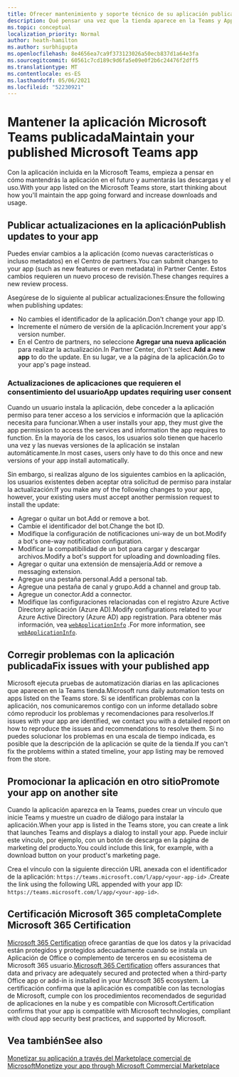 ```yaml
---
title: Ofrecer mantenimiento y soporte técnico de su aplicación publicada
description: Qué pensar una vez que la tienda aparece en la Teams y AppSource.
ms.topic: conceptual
localization_priority: Normal
author: heath-hamilton
ms.author: surbhigupta
ms.openlocfilehash: 8e4656ea7ca9f373123026a50ecb837d1a64e3fa
ms.sourcegitcommit: 60561c7cd189c9d6fa5e09e0f2b6c24476f2dff5
ms.translationtype: MT
ms.contentlocale: es-ES
ms.lasthandoff: 05/06/2021
ms.locfileid: "52230921"
---
```

# <a name="maintain-your-published-microsoft-teams-app"></a><span data-ttu-id="85e1d-103">Mantener la aplicación Microsoft Teams publicada</span><span class="sxs-lookup"><span data-stu-id="85e1d-103">Maintain your published Microsoft Teams app</span></span>

<span data-ttu-id="85e1d-104">Con la aplicación incluida en la Microsoft Teams, empieza a pensar en cómo mantendrás la aplicación en el futuro y aumentarás las descargas y el uso.</span><span class="sxs-lookup"><span data-stu-id="85e1d-104">With your app listed on the Microsoft Teams store, start thinking about how you'll maintain the app going forward and increase downloads and usage.</span></span>

## <a name="publish-updates-to-your-app"></a><span data-ttu-id="85e1d-105">Publicar actualizaciones en la aplicación</span><span class="sxs-lookup"><span data-stu-id="85e1d-105">Publish updates to your app</span></span>

<span data-ttu-id="85e1d-106">Puedes enviar cambios a la aplicación (como nuevas características o incluso metadatos) en el Centro de partners.</span><span class="sxs-lookup"><span data-stu-id="85e1d-106">You can submit changes to your app (such as new features or even metadata) in Partner Center.</span></span> <span data-ttu-id="85e1d-107">Estos cambios requieren un nuevo proceso de revisión.</span><span class="sxs-lookup"><span data-stu-id="85e1d-107">These changes requires a new review process.</span></span>

<span data-ttu-id="85e1d-108">Asegúrese de lo siguiente al publicar actualizaciones:</span><span class="sxs-lookup"><span data-stu-id="85e1d-108">Ensure the following when publishing updates:</span></span>

* <span data-ttu-id="85e1d-109">No cambies el identificador de la aplicación.</span><span class="sxs-lookup"><span data-stu-id="85e1d-109">Don't change your app ID.</span></span>
* <span data-ttu-id="85e1d-110">Incremente el número de versión de la aplicación.</span><span class="sxs-lookup"><span data-stu-id="85e1d-110">Increment your app's version number.</span></span>
* <span data-ttu-id="85e1d-111">En el Centro de partners, no seleccione **Agregar una nueva aplicación** para realizar la actualización.</span><span class="sxs-lookup"><span data-stu-id="85e1d-111">In Partner Center, don't select **Add a new app** to do the update.</span></span> <span data-ttu-id="85e1d-112">En su lugar, ve a la página de la aplicación.</span><span class="sxs-lookup"><span data-stu-id="85e1d-112">Go to your app's page instead.</span></span>

### <a name="app-updates-requiring-user-consent"></a><span data-ttu-id="85e1d-113">Actualizaciones de aplicaciones que requieren el consentimiento del usuario</span><span class="sxs-lookup"><span data-stu-id="85e1d-113">App updates requiring user consent</span></span>

<span data-ttu-id="85e1d-114">Cuando un usuario instala la aplicación, debe conceder a la aplicación permiso para tener acceso a los servicios e información que la aplicación necesita para funcionar.</span><span class="sxs-lookup"><span data-stu-id="85e1d-114">When a user installs your app, they must give the app permission to access the services and information the app requires to function.</span></span> <span data-ttu-id="85e1d-115">En la mayoría de los casos, los usuarios solo tienen que hacerlo una vez y las nuevas versiones de la aplicación se instalan automáticamente.</span><span class="sxs-lookup"><span data-stu-id="85e1d-115">In most cases, users only have to do this once and new versions of your app install automatically.</span></span>

<span data-ttu-id="85e1d-116">Sin embargo, si realizas alguno de los siguientes cambios en la aplicación, los usuarios existentes deben aceptar otra solicitud de permiso para instalar la actualización:</span><span class="sxs-lookup"><span data-stu-id="85e1d-116">If you make any of the following changes to your app, however, your existing users must accept another permission request to install the update:</span></span>

* <span data-ttu-id="85e1d-117">Agregar o quitar un bot.</span><span class="sxs-lookup"><span data-stu-id="85e1d-117">Add or remove a bot.</span></span>
* <span data-ttu-id="85e1d-118">Cambie el identificador del bot.</span><span class="sxs-lookup"><span data-stu-id="85e1d-118">Change the bot ID.</span></span>
* <span data-ttu-id="85e1d-119">Modifique la configuración de notificaciones uni-way de un bot.</span><span class="sxs-lookup"><span data-stu-id="85e1d-119">Modify a bot's one-way notification configuration.</span></span>
* <span data-ttu-id="85e1d-120">Modificar la compatibilidad de un bot para cargar y descargar archivos.</span><span class="sxs-lookup"><span data-stu-id="85e1d-120">Modify a bot's support for uploading and downloading files.</span></span>
* <span data-ttu-id="85e1d-121">Agregar o quitar una extensión de mensajería.</span><span class="sxs-lookup"><span data-stu-id="85e1d-121">Add or remove a messaging extension.</span></span>
* <span data-ttu-id="85e1d-122">Agregue una pestaña personal.</span><span class="sxs-lookup"><span data-stu-id="85e1d-122">Add a personal tab.</span></span>
* <span data-ttu-id="85e1d-123">Agregue una pestaña de canal y grupo.</span><span class="sxs-lookup"><span data-stu-id="85e1d-123">Add a channel and group tab.</span></span>
* <span data-ttu-id="85e1d-124">Agregue un conector.</span><span class="sxs-lookup"><span data-stu-id="85e1d-124">Add a connector.</span></span>
* <span data-ttu-id="85e1d-125">Modifique las configuraciones relacionadas con el registro Azure Active Directory aplicación (Azure AD).</span><span class="sxs-lookup"><span data-stu-id="85e1d-125">Modify configurations related to your Azure Active Directory (Azure AD) app registration.</span></span> <span data-ttu-id="85e1d-126">Para obtener más información, vea [`webApplicationInfo`](~/resources/schema/manifest-schema.md#webapplicationinfo) .</span><span class="sxs-lookup"><span data-stu-id="85e1d-126">For more information, see [`webApplicationInfo`](~/resources/schema/manifest-schema.md#webapplicationinfo).</span></span>

## <a name="fix-issues-with-your-published-app"></a><span data-ttu-id="85e1d-127">Corregir problemas con la aplicación publicada</span><span class="sxs-lookup"><span data-stu-id="85e1d-127">Fix issues with your published app</span></span>

<span data-ttu-id="85e1d-128">Microsoft ejecuta pruebas de automatización diarias en las aplicaciones que aparecen en la Teams tienda.</span><span class="sxs-lookup"><span data-stu-id="85e1d-128">Microsoft runs daily automation tests on apps listed on the Teams store.</span></span> <span data-ttu-id="85e1d-129">Si se identifican problemas con la aplicación, nos comunicaremos contigo con un informe detallado sobre cómo reproducir los problemas y recomendaciones para resolverlos.</span><span class="sxs-lookup"><span data-stu-id="85e1d-129">If issues with your app are identified, we contact you with a detailed report on how to reproduce the issues and recommendations to resolve them.</span></span> <span data-ttu-id="85e1d-130">Si no puedes solucionar los problemas en una escala de tiempo indicada, es posible que la descripción de la aplicación se quite de la tienda.</span><span class="sxs-lookup"><span data-stu-id="85e1d-130">If you can't fix the problems within a stated timeline, your app listing may be removed from the store.</span></span>

## <a name="promote-your-app-on-another-site"></a><span data-ttu-id="85e1d-131">Promocionar la aplicación en otro sitio</span><span class="sxs-lookup"><span data-stu-id="85e1d-131">Promote your app on another site</span></span>

<span data-ttu-id="85e1d-132">Cuando la aplicación aparezca en la Teams, puedes crear un vínculo que inicie Teams y muestre un cuadro de diálogo para instalar la aplicación.</span><span class="sxs-lookup"><span data-stu-id="85e1d-132">When your app is listed in the Teams store, you can create a link that launches Teams and displays a dialog to install your app.</span></span> <span data-ttu-id="85e1d-133">Puede incluir este vínculo, por ejemplo, con un botón de descarga en la página de marketing del producto.</span><span class="sxs-lookup"><span data-stu-id="85e1d-133">You could include this link, for example, with a download button on your product's marketing page.</span></span>

<span data-ttu-id="85e1d-134">Crea el vínculo con la siguiente dirección URL anexada con el identificador de la aplicación: `https://teams.microsoft.com/l/app/<your-app-id>` .</span><span class="sxs-lookup"><span data-stu-id="85e1d-134">Create the link using the following URL appended with your app ID: `https://teams.microsoft.com/l/app/<your-app-id>`.</span></span>

## <a name="complete-microsoft-365-certification"></a><span data-ttu-id="85e1d-135">Certificación Microsoft 365 completa</span><span class="sxs-lookup"><span data-stu-id="85e1d-135">Complete Microsoft 365 Certification</span></span>

<span data-ttu-id="85e1d-136">[Microsoft 365 Certification](/microsoft-365-app-certification/docs/certification) ofrece garantías de que los datos y la privacidad están protegidos y protegidos adecuadamente cuando se instala un Aplicación de Office o complemento de terceros en su ecosistema de Microsoft 365 usuario.</span><span class="sxs-lookup"><span data-stu-id="85e1d-136">[Microsoft 365 Certification](/microsoft-365-app-certification/docs/certification) offers assurances that data and privacy are adequately secured and protected when a third-party Office app or add-in is installed in your Microsoft 365 ecosystem.</span></span> <span data-ttu-id="85e1d-137">La certificación confirma que la aplicación es compatible con las tecnologías de Microsoft, cumple con los procedimientos recomendados de seguridad de aplicaciones en la nube y es compatible con Microsoft.</span><span class="sxs-lookup"><span data-stu-id="85e1d-137">Certification confirms that your app is compatible with Microsoft technologies, compliant with cloud app security best practices, and supported by Microsoft.</span></span>

## <a name="see-also"></a><span data-ttu-id="85e1d-138">Vea también</span><span class="sxs-lookup"><span data-stu-id="85e1d-138">See also</span></span>

[<span data-ttu-id="85e1d-139">Monetizar su aplicación a través del Marketplace comercial de Microsoft</span><span class="sxs-lookup"><span data-stu-id="85e1d-139">Monetize your app through Microsoft Commercial Marketplace</span></span>](/office/dev/store/monetize-addins-through-microsoft-commercial-marketplace)

